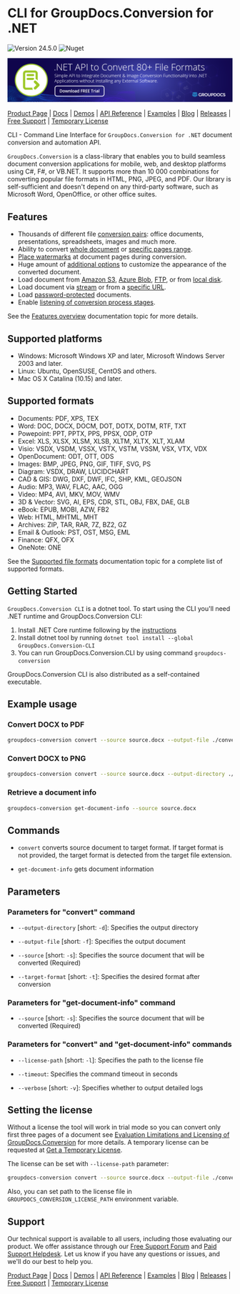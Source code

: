 # CLI for GroupDocs.Conversion for .NET

![Version 24.5.0](https://img.shields.io/badge/nuget-v24.5.0-blue) ![Nuget](https://img.shields.io/nuget/dt/GroupDocs.Conversion-CLI)

[![banner](https://raw.githubusercontent.com/groupdocs/groupdocs.github.io/master/img/banners/groupdocs-conversion-net-banner.png)](https://downloads.groupdocs.com/conversion/net)

[Product Page](https://products.groupdocs.com/conversion/net/) | [Docs](https://docs.groupdocs.com/conversion/net/) | [Demos](https://products.groupdocs.app/conversion/family) | [API Reference](https://reference.groupdocs.com/conversion/net/) | [Examples](https://github.com/groupdocs-conversion/GroupDocs.Conversion-for-.NET) | [Blog](https://blog.groupdocs.com/category/conversion/) | [Releases](https://releases.groupdocs.com/conversion/net/) | [Free Support](https://forum.groupdocs.com/c/conversion) | [Temporary License](https://purchase.groupdocs.com/temporary-license/)


CLI - Command Line Interface for `GroupDocs.Conversion for .NET` document conversion and automation API.

`GroupDocs.Conversion` is a class-library that enables you to build seamless document conversion applications for mobile, web, and desktop platforms using C#, F#, or VB.NET. It supports more than 10 000 combinations for converting popular file formats in HTML, PNG, JPEG, and PDF. Our library is self-sufficient and doesn't depend on any third-party software, such as Microsoft Word, OpenOffice, or other office suites.

## Features 

- Thousands of different file [conversion pairs](https://docs.groupdocs.com/conversion/net/supported-file-formats/): office documents, presentations, spreadsheets, images and much more.
- Ability to convert [whole document](https://docs.groupdocs.com/conversion/net/convert/) or [specific pages range](https://docs.groupdocs.com/conversion/net/convert-specific-pages/).
- [Place watermarks](https://docs.groupdocs.com/conversion/net/add-watermark/) at document pages during conversion.
- Huge amount of [additional options](https://docs.groupdocs.com/conversion/net/conversion-options-by-document-family/) to customize the appearance of the converted document.
- Load document from [Amazon S3](https://docs.groupdocs.com/conversion/net/load-file-from-amazon-s3-storage/), [Azure Blob](https://docs.groupdocs.com/conversion/net/load-file-from-azure-blob-storage/), [FTP](https://docs.groupdocs.com/conversion/net/load-file-from-ftp/), or from [local disk](https://docs.groupdocs.com/conversion/net/load-file-from-local-disk/).
- Load document via [stream](https://docs.groupdocs.com/conversion/net/load-file-from-stream/) or from a [specific URL](https://docs.groupdocs.com/conversion/net/load-file-from-url/).
- Load [password-protected](https://docs.groupdocs.com/conversion/net/load-password-protected-document/) documents.
- Enable [listening of conversion process stages](https://docs.groupdocs.com/conversion/net/listening/).

See the [Features overview](https://docs.groupdocs.com/conversion/net/features-overview/) documentation topic for more details.


## Supported platforms

- Windows: Microsoft Windows XP and later, Microsoft Windows Server 2003 and later.
- Linux: Ubuntu, OpenSUSE, CentOS and others.
- Mac OS X Catalina (10.15) and later.

## Supported formats

- Documents: PDF, XPS, TEX
- Word: DOC, DOCX, DOCM, DOT, DOTX, DOTM, RTF, TXT
- Powepoint: PPT, PPTX, PPS, PPSX, ODP, OTP
- Excel: XLS, XLSX, XLSM, XLSB, XLTM, XLTX, XLT, XLAM
- Visio: VSDX, VSDM, VSSX, VSTX, VSTM, VSSM, VSX, VTX, VDX
- OpenDocument: ODT, OTT, ODS
- Images: BMP, JPEG, PNG, GIF, TIFF, SVG, PS
- Diagram: VSDX, DRAW, LUCIDCHART
- CAD & GIS: DWG, DXF, DWF, IFC, SHP, KML, GEOJSON
- Audio: MP3, WAV, FLAC, AAC, OGG
- Video: MP4, AVI, MKV, MOV, WMV
- 3D & Vector: SVG, AI, EPS, CDR, STL, OBJ, FBX, DAE, GLB
- eBook: EPUB, MOBI, AZW, FB2
- Web: HTML, MHTML, MHT
- Archives: ZIP, TAR, RAR, 7Z, BZ2, GZ
- Email & Outlook: PST, OST, MSG, EML
- Finance: QFX, OFX
- OneNote: ONE

See the [Supported file formats](https://docs.groupdocs.com/conversion/net/supported-file-formats/) documentation topic for a complete list of supported formats.

## Getting Started

`GroupDocs.Conversion CLI` is a dotnet tool. To start using the CLI you'll need .NET runtime and GroupDocs.Conversion CLI:

1. Install .NET Core runtime following by the [instructions](https://learn.microsoft.com/en-us/dotnet/core/install/)
2. Install dotnet tool by running `dotnet tool install --global GroupDocs.Conversion-CLI`
3. You can run GroupDocs.Conversion.CLI by using command `groupdocs-conversion`

GroupDocs.Conversion CLI is also distributed as a self-contained executable.

## Example usage

### Convert DOCX to PDF

```bash
groupdocs-conversion convert --source source.docx --output-file ./converted.pdf
```

### Convert DOCX to PNG

```bash
groupdocs-conversion convert --source source.docx --output-directory ./converted --target-format png
```

### Retrieve a document info

```bash
groupdocs-conversion get-document-info --source source.docx
```

## Commands

* `convert` converts source document to target format. If target format is not provided, the target format is detected from the target file extension.

* `get-document-info` gets document information

## Parameters

### Parameters for "convert" command

* `--output-directory` [short: `-d`]:  Specifies the output directory

* `--output-file` [short: `-f`]: Specifies the output document
 
* `--source` [short: `-s`]: Specifies the source document that will be converted (Required)

* `--target-format` [short: `-t`]: Specifies the desired format after conversion

### Parameters for "get-document-info" command

* `--source` [short: `-s`]: Specifies the source document that will be converted (Required)
 
### Parameters for "convert" and "get-document-info" commands

* `--license-path` [short: `-l`]: Specifies the path to the license file

* `--timeout`: Specifies the command timeout in seconds
 
* `--verbose` [short: `-v`]: Specifies whether to output detailed logs

## Setting the license

Without a license the tool will work in trial mode so you can convert only first three pages of a document see [Evaluation Limitations and Licensing of GroupDocs.Conversion](https://docs.groupdocs.com/conversion/net/licensing-and-subscription/) for more details. A temporary license can be requested at [Get a Temporary License](https://purchase.groupdocs.com/temporary-license).

The license can be set with `--license-path` parameter:

```bash
groupdocs-conversion convert --source source.docx --output-file ./converted.pdf --license-path c:\\licenses\\GroupDocs.Conversion.lic
```

Also, you can set path to the license file in `GROUPDOCS_CONVERSION_LICENSE_PATH` environment variable.

## Support

Our technical support is available to all users, including those evaluating our product. We offer assistance through our [Free Support Forum](https://forum.groupdocs.com/c/conversion/11) and [Paid Support Helpdesk](). Let us know if you have any questions or issues, and we'll do our best to help you.


[Product Page](https://products.groupdocs.com/conversion/net/) | [Docs](https://docs.groupdocs.com/conversion/net/) | [Demos](https://products.groupdocs.app/conversion/family) | [API Reference](https://reference.groupdocs.com/conversion/net/) | [Examples](https://github.com/groupdocs-conversion/GroupDocs.Conversion-for-.NET) | [Blog](https://blog.groupdocs.com/category/conversion/) | [Releases](https://releases.groupdocs.com/conversion/net/) | [Free Support](https://forum.groupdocs.com/c/conversion) | [Temporary License](https://purchase.groupdocs.com/temporary-license/)
